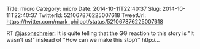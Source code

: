 Title: micro
Category: micro
Date: 2014-10-11T22:40:37
Slug: 2014-10-11T22:40:37
TwitterId: 521067876225007618
TweetUrl: https://twitter.com/mark_philpot/status/521067876225007618

RT [@jasonschreier](https://twitter.com/jasonschreier): It is quite telling that the GG reaction to this story is "It wasn't us!" instead of "How can we make this stop?" http:/…